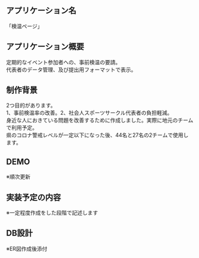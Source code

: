 ## アプリケーション名
「検温ページ」  
## アプリケーション概要  
定期的なイベント参加者への、事前検温の要請。  
代表者のデータ管理、及び提出用フォーマットで表示。
## 制作背景  
2つ目的があります。  
1、事前検温率の改善。2、社会人スポーツサークル代表者の負担軽減。  
身近な人におきている問題を改善するために作成しました。実際に地元のチームで利用予定。  
県のコロナ警戒レベルが一定以下になった後、44名と27名の2チームで使用します。  
## DEMO
※順次更新  
## 実装予定の内容  
※一定程度作成をした段階で記述します
## DB設計  
※ER図作成後添付
